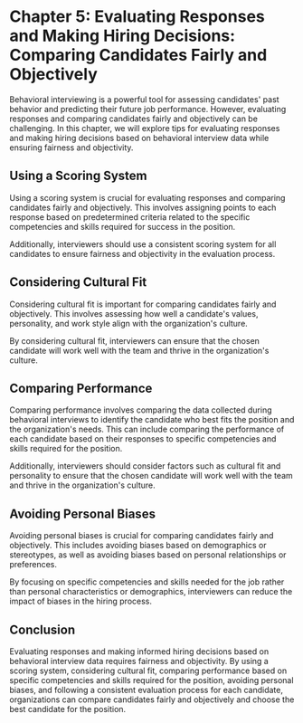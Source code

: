 Chapter 5: Evaluating Responses and Making Hiring Decisions: Comparing Candidates Fairly and Objectively
========================================================================================================

Behavioral interviewing is a powerful tool for assessing candidates' past behavior and predicting their future job performance. However, evaluating responses and comparing candidates fairly and objectively can be challenging. In this chapter, we will explore tips for evaluating responses and making hiring decisions based on behavioral interview data while ensuring fairness and objectivity.

Using a Scoring System
----------------------

Using a scoring system is crucial for evaluating responses and comparing candidates fairly and objectively. This involves assigning points to each response based on predetermined criteria related to the specific competencies and skills required for success in the position.

Additionally, interviewers should use a consistent scoring system for all candidates to ensure fairness and objectivity in the evaluation process.

Considering Cultural Fit
------------------------

Considering cultural fit is important for comparing candidates fairly and objectively. This involves assessing how well a candidate's values, personality, and work style align with the organization's culture.

By considering cultural fit, interviewers can ensure that the chosen candidate will work well with the team and thrive in the organization's culture.

Comparing Performance
---------------------

Comparing performance involves comparing the data collected during behavioral interviews to identify the candidate who best fits the position and the organization's needs. This can include comparing the performance of each candidate based on their responses to specific competencies and skills required for the position.

Additionally, interviewers should consider factors such as cultural fit and personality to ensure that the chosen candidate will work well with the team and thrive in the organization's culture.

Avoiding Personal Biases
------------------------

Avoiding personal biases is crucial for comparing candidates fairly and objectively. This includes avoiding biases based on demographics or stereotypes, as well as avoiding biases based on personal relationships or preferences.

By focusing on specific competencies and skills needed for the job rather than personal characteristics or demographics, interviewers can reduce the impact of biases in the hiring process.

Conclusion
----------

Evaluating responses and making informed hiring decisions based on behavioral interview data requires fairness and objectivity. By using a scoring system, considering cultural fit, comparing performance based on specific competencies and skills required for the position, avoiding personal biases, and following a consistent evaluation process for each candidate, organizations can compare candidates fairly and objectively and choose the best candidate for the position.
